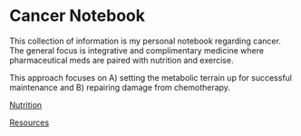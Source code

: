 # Cancer Notebook

This collection of information is my personal notebook regarding 
cancer.  The general focus is integrative and complimentary medicine
where pharmaceutical meds are paired with nutrition and exercise. 

This approach focuses on A) setting the metabolic terrain up for 
successful maintenance and B) repairing damage from chemotherapy.

[Nutrition](nutrition.md)

[Resources](resources.md)



